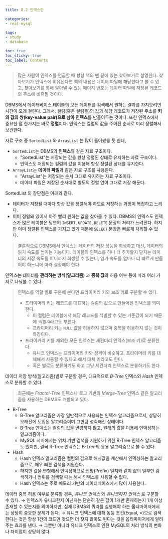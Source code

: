 ```yaml
---
title: 8.2 인덱스란

categories:
- real-mysql

tags:
- study
- database

toc: true
toc_sticky: true
toc_label: Contents
---
```


> 많은 사람이 인덱스를 언급할 때 항상 책의 맨 끝에 있는 찾아보기로 설명한다.
> 찾아보기가 인덱스에 비유된다면 책의 내용은 데이터 파일에 해당한다고 볼 수 있고, 찾아보기를 통해 알아낼 수 있는 페이지 번호는 데이터 파일에 저장된 레코드의 주소에 비유될 것이다.

DBMS에서 데이터베이스 테이블의 모든 데이터를 검색해서 원하는 결과를 가져오려면 시간이 오래 걸린다.
그래서, 컬럼(혹은 컬럼들)의 값과 해당 레코드가 저장된 주소를 **키와 값의 쌍(key-value pair)으로 삼아 인덱스**를 만들어두는 것이다.
또한 인덱스에서 중요한 점 한가지는 바로 **정렬**이다. 인덱스는 컬럼의 값을 주어진 순서로 미리 정렬해서 보관한다.

자료 구조 중 `SortedList` 와 `ArrayList` 는 많이 들어봤을 듯 한데, 
- `SortedList`는 DBMS의 **인덱스**와 같은 자료 구조이다. 
	- "SortedList"는 저장되는 값을 항상 정렬된 상태로 유지하는 자료 구조이다.
	- 인덱스도 저장되는 컬럼의 값을 이용해 항상 정렬된 상태를 유지한다.
- `ArrayList`는 **데이터 파일**과 같은 자료 구조를 사용한다.
	- "ArrayList"는 저장되는 순서 그대로 유지하는 자료 구조이다.
	- 데이터 파일은 저장된 순서대로 별도의 정렬 없이 그대로 저장 해둔다.

SortedList 의 장단점은 아래와 같다.
- 데이터가 저장될 때마다 항상 값을 정렬해야 하므로 저장하는 과정이 복잡하고 느리다.
- 이미 정렬돼 있어서 아주 빨리 원하는 값을 찾아올 수 있다.
DBMS의 인덱스도 인덱스가 많은 테이블은 당연히 `INSERT`, `UPDATE`, `DELETE` 문장의 처리가 느려진다. 하지만 이미 정렬된 인덱스를 가지고 있기 때문에 `SELECT` 문장은 빠르게 처리할 수 있다.
> 결론적으로 DBMS에서 인덱스는  데이터의 저장 성능을 희생하고 대신, 데이터의 읽기 속도를 높이는 기능이다.
> 테이블의 인덱스를 하나 더 추가할지 말지는 데이터의 저장 속도를 어디까지 희생할 수 있는디, 읽기 속도를 얼마나 더 빠르게 만들어야 하느냐에 따라 결정해야 한다.

인덱스는 데이터를 **관리하는 방식(알고리즘)** 과 **중복 값**의 허용 여부 등에 따라 여러 가지로 나눠볼 수 있다.
> 인덱스를 역할 별로 구분해 본다면 프라이머리 키와 보조 키로 구분할 수 있다.
> - 프라이머리 키는 레코드를 대표하는 컬럼의 값으로 만들어진 인덱스를 의미한다.
> 	- 이 컬럼은 테이블에서 해당 레코드를 식별할 수 있는 기준값이 되기 때문에 *식별자*라고도 부른다.
> 	- 프라이머리 키는 `NULL` 값을 허용하지 않으며 중복을 허용하지 않는 것이 특징이다.
> - 프라이커리 키를 제외한 모든 인덱스는 세컨더리 인덱스(보조 키)로 분류한다.
> 	- 유니크 인덱스는 프라이머리 키와 성격이 비슷하고, 프라이머리 키를 대체해서 사용할 수 있다고 해서 대체 키라고도 한다.
> 	- 혹은 별로도 분류하기도 하고 그냥 세컨더리 인덱스로 분류하기도 한다.

데이터 저장 방식(알고리즘)별로 구분할 경우, 대표적으로 *B-Tree* 인덱스와 *Hash* 인덱스로 분류할 수 있다.
> 최근에는 *Fractal-Tree* 인덱스나 로그 기반의 *Merge-Tree* 인덱스 같은 알고리즘을 사용하는 DBMS도 개발되고 있다.
- B-Tree
	- B-Tree 알고리즘은 가장 일반적으로 사용되는 인덱스 알고리즘으로서, 상당히 오래전에 도입된 알고리즘이며 그만큼 성숙해진 상태이다.
	- B-Tree 인덱스는 컬럼의 값을 변경하지 않고, 원래의 값을 이용해 인덱싱하는 알고리즘이다.
	- MySQL 서버에서는 위치 기반 검색을 지원하기 위한 R-Tree 인덱스 알고리즘도 있지만, 결국 R-Tree 인덱스는 B-Tree의 응용 알고리즘으로 볼 수 있다.
- Hash
	- Hash 인덱스 알고리즘은 컬럼의 값으로 해시값을 계산해서 인덱싱하는 알고리즘으로, 매우 빠른 검색을 지원한다.
	- 하지만 값을 변형해서 인덱싱하므로 전방(Prefix) 일치와 같이 값의 일부만 검색하거나 범위를 검색할 때는 해시 인덱스를 사용할 수 없다.
	- Hash 인덱스는 주로 메모리 기반의 데이터베이스에서 많이 사용한다.

데이터 중복 허용 여부로 분류할 경우, *유니크 인덱스* 와 *유니크하지 인덱스* 로 구분할 수 있다.
→ 인덱스가 유니크한지 아닌지는 단순히 같은 값이 1개만 존재하는지 1개 이상 존재할 수 있는지를 의미하지만, 실제 DBMS의 쿼리를 실행해야 하는 옵티마이저에서는 상당히 중요한 문제가 된다.
→ 유니크 인덱스에 대해 동등 조건(Equal, =)으로 검색한다는 것은 항상 1건의 코드만 찾으면 더 찾지 않아도 된다는 것을 옵티마이저에게 알려주는 효과를 낸다.
→ 그뿐만 아니라 유니크 인덱스로 인한 MySQL의 처리 방식의 변화나 차이점이 상당히 많다.
